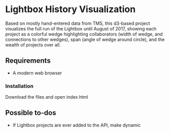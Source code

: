 # Lightbox History Visualization

Based on mostly hand-entered data from TMS, this d3-based project visualizes the full run of the Lightbox until August of 2017, showing each project as a colorful wedge highlighting collaborators (width of wedge, and connections to other wedges), span (angle of wedge around circle), and the wealth of projects over all.

## Requirements

* A modern web browser

### Installation
Download the files and open index.html

## Possible to-dos

* If Lightbox projects are ever added to the API, make dynamic
